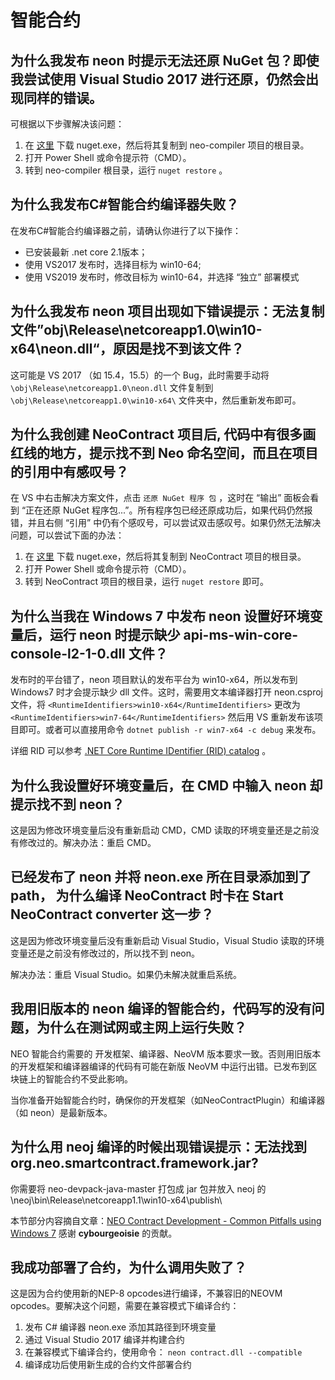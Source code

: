 # 智能合约

## 为什么我发布 neon 时提示无法还原 NuGet 包？即使我尝试使用 Visual Studio 2017 进行还原，仍然会出现同样的错误。

可根据以下步骤解决该问题：

1. 在 [这里](https://www.nuget.org/downloads) 下载 nuget.exe，然后将其复制到 neo-compiler 项目的根目录。
2. 打开 Power Shell 或命令提示符（CMD）。
3. 转到 neo-compiler 根目录，运行 `nuget restore` 。

## 为什么我发布C#智能合约编译器失败？

在发布C#智能合约编译器之前，请确认你进行了以下操作：

- 已安装最新 .net core 2.1版本；
- 使用 VS2017 发布时，选择目标为 win10-64;
- 使用 VS2019 发布时，修改目标为 win10-64，并选择 “独立” 部署模式

## 为什么我发布 neon 项目出现如下错误提示：无法复制文件”obj\Release\netcoreapp1.0\win10-x64\neon.dll“，原因是找不到该文件？

这可能是 VS 2017 （如 15.4，15.5）的一个 Bug，此时需要手动将 `\obj\Release\netcoreapp1.0\neon.dll` 文件复制到 `\obj\Release\netcoreapp1.0\win10-x64\` 文件夹中，然后重新发布即可。

## 为什么我创建 NeoContract 项目后, 代码中有很多画红线的地方，提示找不到 Neo 命名空间，而且在项目的引用中有感叹号？

在 VS 中右击解决方案文件，点击 `还原 NuGet 程序 包` ，这时在 “输出” 面板会看到 “正在还原 NuGet 程序包...”。所有程序包已经还原成功后，如果代码仍然报错，并且右侧 “引用” 中仍有个感叹号，可以尝试双击感叹号。如果仍然无法解决问题，可以尝试下面的办法：

1. 在 [这里](https://www.nuget.org/downloads) 下载 nuget.exe，然后将其复制到 NeoContract 项目的根目录。
2. 打开 Power Shell 或命令提示符（CMD）。
3. 转到 NeoContract 项目的根目录，运行 `nuget restore` 即可。

## 为什么当我在 Windows 7 中发布 neon 设置好环境变量后，运行 neon 时提示缺少  api-ms-win-core-console-l2-1-0.dll 文件？

发布时的平台错了，neon 项目默认的发布平台为 win10-x64，所以发布到 Windows7 时才会提示缺少 dll 文件。这时，需要用文本编译器打开 neon.csproj 文件，将 `<RuntimeIdentifiers>win10-x64</RuntimeIdentifiers>` 更改为 `<RuntimeIdentifiers>win7-64</RuntimeIdentifiers>` 然后用 VS 重新发布该项目即可。或者可以直接用命令 `dotnet publish -r win7-x64 -c debug` 来发布。

详细 RID 可以参考 [.NET Core Runtime IDentifier (RID) catalog](https://docs.microsoft.com/en-us/dotnet/core/rid-catalog) 。

## 为什么我设置好环境变量后，在 CMD 中输入 neon 却提示找不到 neon？

这是因为修改环境变量后没有重新启动 CMD，CMD 读取的环境变量还是之前没有修改过的。解决办法：重启 CMD。

## 已经发布了 neon 并将 neon.exe 所在目录添加到了 path， 为什么编译 NeoContract 时卡在 Start NeoContract converter 这一步？

这是因为修改环境变量后没有重新启动 Visual Studio，Visual Studio 读取的环境变量还是之前没有修改过的，所以找不到 neon。

解决办法：重启 Visual Studio。如果仍未解决就重启系统。

## 我用旧版本的 neon 编译的智能合约，代码写的没有问题，为什么在测试网或主网上运行失败？

NEO 智能合约需要的 开发框架、编译器、NeoVM 版本要求一致。否则用旧版本的开发框架和编译器编译的代码有可能在新版 NeoVM 中运行出错。已发布到区块链上的智能合约不受此影响。

当你准备开始智能合约时，确保你的开发框架（如NeoContractPlugin）和编译器（如 neon）是最新版本。

## 为什么用 neoj 编译的时候出现错误提示：无法找到 org.neo.smartcontract.framework.jar?

你需要将 neo-devpack-java-master 打包成 jar 包并放入 neoj 的 \neoj\bin\Release\netcoreapp1.1\win10-x64\publish\

本节部分内容摘自文章：[NEO Contract Development - Common Pitfalls using Windows 7](https://steemit.com/neo/@cybourgeoisie/neo-contract-development-common-pitfalls-using-windows-7) 感谢 **cybourgeoisie** 的贡献。

## 我成功部署了合约，为什么调用失败了？

这是因为合约使用新的NEP-8 opcodes进行编译，不兼容旧的NEOVM opcodes。要解决这个问题，需要在兼容模式下编译合约：

1. 发布 C# 编译器 neon.exe 添加其路径到环境变量
2. 通过 Visual Studio 2017 编译并构建合约
3. 在兼容模式下编译合约，使用命令： `neon contract.dll --compatible`
4. 编译成功后使用新生成的合约文件部署合约